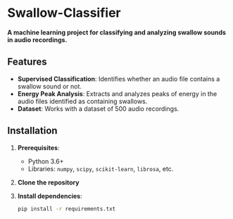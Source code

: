 # Swallow-Classifier

**A machine learning project for classifying and analyzing swallow sounds in audio recordings.**

## Features

- **Supervised Classification**: Identifies whether an audio file contains a swallow sound or not.
- **Energy Peak Analysis**: Extracts and analyzes peaks of energy in the audio files identified as containing swallows.
- **Dataset**: Works with a dataset of 500 audio recordings.

## Installation

1. **Prerequisites**:
    - Python 3.6+
    - Libraries: `numpy`, `scipy`, `scikit-learn`, `librosa`, etc.

2. **Clone the repository**

3. **Install dependencies**:
    ```bash
    pip install -r requirements.txt
    ```

